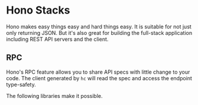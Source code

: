 # Hono Stacks

Hono makes easy things easy and hard things easy. It is suitable for not just
only returning JSON. But it's also great for building the full-stack application
including REST API servers and the client.

## RPC

Hono's RPC feature allows you to share API specs with little change to your
code. The client generated by `hc` will read the spec and access the endpoint
type-safety.

The following libraries make it possible.
